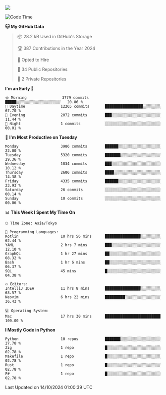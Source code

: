 ![](https://komarev.com/ghpvc/?username=kitagawa-hr)

<!--START_SECTION:waka-->
![Code Time](http://img.shields.io/badge/Code%20Time-1%2C116%20hrs%2049%20mins-blue)

**🐱 My GitHub Data** 

> 📦 28.2 kB Used in GitHub's Storage 
 > 
> 🏆 387 Contributions in the Year 2024
 > 
> 💼 Opted to Hire
 > 
> 📜 34 Public Repositories 
 > 
> 🔑 2 Private Repositories 
 > 
**I'm an Early 🐤** 

```text
🌞 Morning                3779 commits        █████░░░░░░░░░░░░░░░░░░░░   20.86 % 
🌆 Daytime                12265 commits       █████████████████░░░░░░░░   67.70 % 
🌃 Evening                2072 commits        ███░░░░░░░░░░░░░░░░░░░░░░   11.44 % 
🌙 Night                  1 commits           ░░░░░░░░░░░░░░░░░░░░░░░░░   00.01 % 
```
📅 **I'm Most Productive on Tuesday** 

```text
Monday                   3986 commits        ██████░░░░░░░░░░░░░░░░░░░   22.00 % 
Tuesday                  5320 commits        ███████░░░░░░░░░░░░░░░░░░   29.36 % 
Wednesday                1834 commits        ███░░░░░░░░░░░░░░░░░░░░░░   10.12 % 
Thursday                 2606 commits        ████░░░░░░░░░░░░░░░░░░░░░   14.38 % 
Friday                   4335 commits        ██████░░░░░░░░░░░░░░░░░░░   23.93 % 
Saturday                 26 commits          ░░░░░░░░░░░░░░░░░░░░░░░░░   00.14 % 
Sunday                   10 commits          ░░░░░░░░░░░░░░░░░░░░░░░░░   00.06 % 
```


📊 **This Week I Spent My Time On** 

```text
🕑︎ Time Zone: Asia/Tokyo

💬 Programming Languages: 
Kotlin                   10 hrs 56 mins      ████████████████░░░░░░░░░   62.44 % 
YAML                     2 hrs 7 mins        ███░░░░░░░░░░░░░░░░░░░░░░   12.10 % 
GraphQL                  1 hr 27 mins        ██░░░░░░░░░░░░░░░░░░░░░░░   08.32 % 
Bash                     1 hr 6 mins         ██░░░░░░░░░░░░░░░░░░░░░░░   06.37 % 
SQL                      45 mins             █░░░░░░░░░░░░░░░░░░░░░░░░   04.38 % 

🔥 Editors: 
IntelliJ IDEA            11 hrs 8 mins       ████████████████░░░░░░░░░   63.57 % 
Neovim                   6 hrs 22 mins       █████████░░░░░░░░░░░░░░░░   36.43 % 

💻 Operating System: 
Mac                      17 hrs 30 mins      █████████████████████████   100.00 % 
```

**I Mostly Code in Python** 

```text
Python                   10 repos            ███████░░░░░░░░░░░░░░░░░░   27.78 % 
Zig                      1 repo              █░░░░░░░░░░░░░░░░░░░░░░░░   02.78 % 
Makefile                 1 repo              █░░░░░░░░░░░░░░░░░░░░░░░░   02.78 % 
Rust                     1 repo              █░░░░░░░░░░░░░░░░░░░░░░░░   02.78 % 
F#                       1 repo              █░░░░░░░░░░░░░░░░░░░░░░░░   02.78 % 
```




 Last Updated on 14/10/2024 01:00:39 UTC
<!--END_SECTION:waka-->
